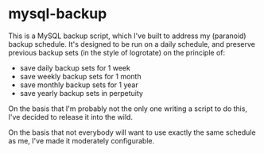 mysql-backup
============

This is a MySQL backup script, which I've built to address my (paranoid)
backup schedule. It's designed to be run on a daily schedule, and preserve
previous backup sets (in the style of logrotate) on the principle of:

* save daily backup sets for 1 week
* save weekly backup sets for 1 month
* save monthly backup sets for 1 year
* save yearly backup sets in perpetuity

On the basis that I'm probably not the only one writing a script to do this,
I've decided to release it into the wild. 

On the basis that not everybody will want to use exactly the same schedule
as me, I've made it moderately configurable.

